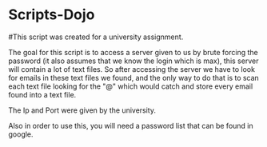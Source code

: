 # Scripts-Dojo
#This script was created for a university assignment.

The goal for this script is to access a server given to us by brute forcing the password (it also assumes that we know the login which is max), this server will contain a lot of text files. 
So after accessing the server we have to look for emails in these text files we found, and the only way to do that is to scan each text file looking for the "@" which would catch and store every email found into a text file.

The Ip and Port were given by the university.

Also in order to use this, you will need a password list that can be found in google.
